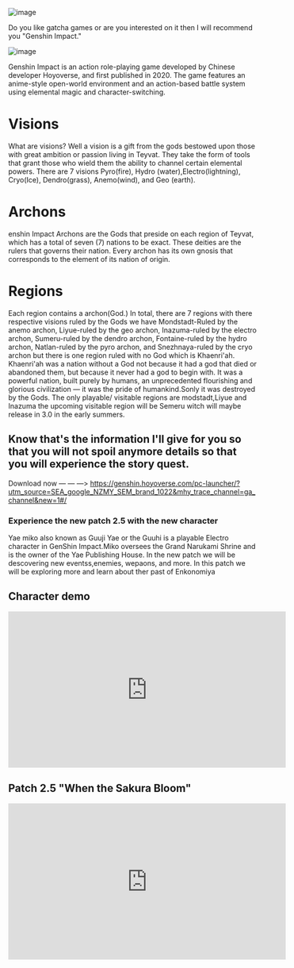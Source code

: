![image](https://user-images.githubusercontent.com/100007590/155347040-66bbf398-8fd2-4cab-af4d-9facefce4be7.png)

Do you like gatcha games or are you interested on it then I will recommend you "Genshin Impact."

![image](https://user-images.githubusercontent.com/100007590/155346926-a8ed3bde-b382-49a3-b78c-ca5837c1e077.png)


Genshin Impact is an action role-playing game developed by Chinese developer Hoyoverse, and first published in 2020. The game features an anime-style open-world environment and an action-based battle system using elemental magic and character-switching. 



# Visions
What are visions? Well a vision is a gift from the gods bestowed upon those with great ambition or passion living in Teyvat. They take the form of tools that grant those who wield them the ability to channel certain elemental powers. There are 7 visions Pyro(fire), Hydro (water),Electro(lightning), Cryo(Ice), Dendro(grass), Anemo(wind), and Geo (earth).

# Archons
enshin Impact Archons are the Gods that preside on each region of Teyvat, which has a total of seven (7) nations to be exact. These deities are the rulers that governs their nation. Every archon has its own gnosis that corresponds to the element of its nation of origin.

# Regions
Each region contains a archon(God.) In total, there are 7 regions with there respective visions ruled by the Gods we have Mondstadt-Ruled by the anemo archon, Liyue-ruled by the geo archon, Inazuma-ruled by the electro archon, Sumeru-ruled by the dendro archon, Fontaine-ruled by the hydro archon, Natlan-ruled by the pyro archon, and Snezhnaya-ruled by the cryo archon but there is one region ruled with no God which is Khaenri'ah. Khaenri'ah was a nation without a God not because it had a god that died or abandoned them, but because it never had a god to begin with. It was a powerful nation, built purely by humans, an unprecedented flourishing and glorious civilization — it was the pride of humankind.Sonly it was destroyed by the Gods. The only playable/ visitable regions are modstadt,Liyue and Inazuma the upcoming visitable region will be Semeru witch will maybe release in 3.0 in the early summers.

## Know that's the information I'll give for you so that you will not spoil anymore details so that you will experience the story quest.




Download now ― ― ―>
https://genshin.hoyoverse.com/pc-launcher/?utm_source=SEA_google_NZMY_SEM_brand_1022&mhy_trace_channel=ga_channel&new=1#/





### Experience the new patch 2.5 with the new character 
Yae miko also known as Guuji Yae or the Guuhi is a playable Electro character in GenShin Impact.Miko oversees the Grand Narukami Shrine and is the owner of the Yae Publishing House. In the new patch we will be descovering new eventss,enemies, wepaons, and more. In this patch we will be exploring more and learn about ther past of Enkonomiya 



## Character demo 

<iframe width="560" height="315" src="https://www.youtube.com/embed/4yFiBhNIWYo" title="YouTube video player" frameborder="0" allow="accelerometer; autoplay; clipboard-write; encrypted-media; gyroscope; picture-in-picture" allowfullscreen></iframe>



## Patch 2.5 "When the Sakura Bloom" 

<iframe width="560" height="315" src="https://www.youtube.com/embed/S71sh48SaHc" title="YouTube video player" frameborder="0" allow="accelerometer; autoplay; clipboard-write; encrypted-media; gyroscope; picture-in-picture" allowfullscreen></iframe>


